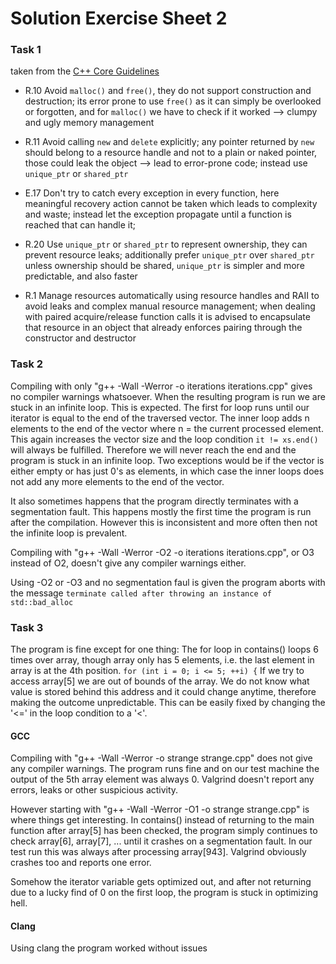 # Solution Exercise Sheet 2

### Task 1
taken from the [C++ Core Guidelines](https://github.com/isocpp/CppCoreGuidelines/blob/master/CppCoreGuidelines.md)

- R.10 Avoid `malloc()` and `free()`, they do not support construction and destruction; its error prone to use `free()` as it can simply be overlooked or forgotten, and for `malloc()` we have to check if it worked --> clumpy and ugly memory management

- R.11 Avoid calling `new` and `delete` explicitly; any pointer returned by `new` should belong to a resource handle and not to a plain or naked pointer, those could leak the object --> lead to error-prone code; instead use `unique_ptr` or `shared_ptr`

- E.17 Don't try to catch every exception in every function, here meaningful recovery action cannot be taken which leads to complexity and waste; instead let the exception propagate until a function is reached that can handle it;

- R.20 Use `unique_ptr` or `shared_ptr` to represent ownership, they can prevent resource leaks; additionally prefer `unique_ptr` over `shared_ptr` unless ownership should be shared, `unique_ptr` is simpler and more predictable, and also faster

- R.1 Manage resources automatically using resource handles and RAII to avoid leaks and complex manual resource management; when dealing with paired acquire/release function calls it is advised to encapsulate that resource in an object that already enforces pairing through the constructor and destructor

### Task 2

Compiling with only "g++ -Wall -Werror -o iterations iterations.cpp" gives no compiler warnings whatsoever. When the resulting program is run we are stuck in an infinite loop. This is expected. The first for loop runs until our iterator is equal to the end of the traversed vector. The inner loop adds n elements to the end of the vector where n = the current processed element. This again increases the vector size and the loop condition `it != xs.end()` will always be fulfilled. Therefore we will never reach the end and the program is stuck in an infinite loop. Two exceptions would be if the vector is either empty or has just 0's as elements, in which case the inner loops does not add any more elements to the end of the vector. 

It also sometimes happens that the program directly terminates with a segmentation fault. This happens mostly the first time the program is run after the compilation. However this is inconsistent and more often then not the infinite loop is prevalent. 

Compiling with "g++ -Wall -Werror -O2 -o iterations iterations.cpp", or O3 instead of O2, doesn't give any compiler warnings either. 

Using -O2 or -O3 and no segmentation faul is given the program aborts with the message `terminate called after throwing an instance of std::bad_alloc`

### Task 3

The program is fine except for one thing: The for loop in contains() loops 6 times over array, though array only has 5 elements, i.e. the last element in array is at the 4th position. 
    ```
    for (int i = 0; i <= 5; ++i) {
    ```
    If we try to access array[5] we are out of bounds of the array. We do not know what value is stored behind this address and it could change anytime, therefore making the outcome unpredictable. This can be easily fixed by changing the '<=' in the loop condition to a '<'. 

#### GCC
Compiling with "g++ -Wall -Werror -o strange strange.cpp" does not give any compiler warnings. The program runs fine and on our test machine the output of the 5th array element was always 0. Valgrind doesn't report any errors, leaks or other suspicious activity. 

However starting with "g++ -Wall -Werror -O1 -o strange strange.cpp" is where things get interesting. In contains() instead of returning to the main function after array[5] has been checked, the program simply continues to check array[6], array[7], ... until it crashes on a segmentation fault. In our test run this was always after processing array[943]. Valgrind obviously crashes too and reports one error. 

Somehow the iterator variable gets optimized out, and after not returning due to a lucky find of 0 on the first loop, the program is stuck in optimizing hell. 

#### Clang
Using clang the program worked without issues
